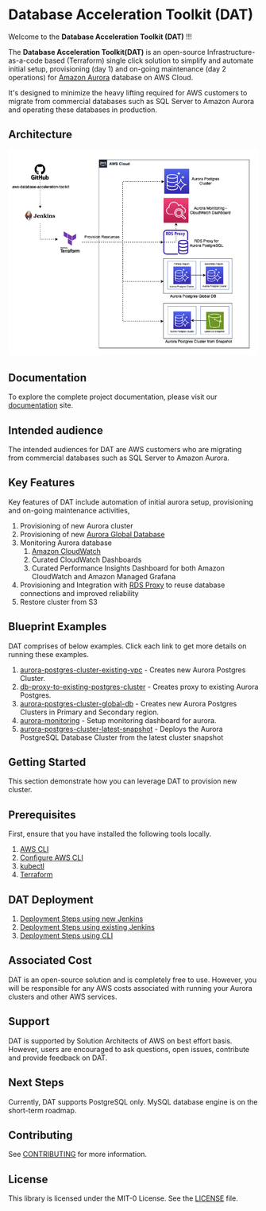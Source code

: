 # Database Acceleration Toolkit (DAT) 
Welcome to the **Database Acceleration Toolkit (DAT)** !!! 

The **Database Acceleration Toolkit(DAT)** is an open-source Infrastructure-as-a-code based (Terraform) single click solution to simplify and automate initial setup, provisioning (day 1) and on-going maintenance (day 2 operations) for [Amazon Aurora](https://aws.amazon.com/rds/aurora/) database on AWS Cloud. 

It's designed to minimize the heavy lifting required for AWS customers to migrate from commercial databases such as SQL Server to Amazon Aurora and operating these databases in production.

## Architecture

![image](docs/images/DAT-Architecture.png)

## Documentation

To explore the complete project documentation, please visit our [documentation](https://aws-samples.github.io/aws-database-acceleration-toolkit/) site.

## Intended audience

The intended audiences for DAT are AWS customers who are migrating from commercial databases such as SQL Server to Amazon Aurora.

## Key Features

Key features of DAT include automation of initial aurora setup, provisioning and on-going maintenance activities,
1. Provisioning of new Aurora cluster
2. Provisioning of new [Aurora Global Database](https://aws.amazon.com/rds/aurora/global-database/)
3. Monitoring Aurora database 
	1. [Amazon CloudWatch](https://aws.amazon.com/cloudwatch/)
	2. Curated CloudWatch Dashboards
	3. Curated Performance Insights Dashboard for both Amazon CloudWatch and Amazon Managed Grafana
4. Provisioning and Integration with [RDS Proxy](https://aws.amazon.com/rds/proxy/) to reuse database connections and improved reliability
5. Restore cluster from S3

## Blueprint Examples

DAT comprises of below examples. Click each link to get more details on running these examples.
1. [aurora-postgres-cluster-existing-vpc](https://github.com/aws-samples/aws-database-acceleration-toolkit/tree/main/examples/aurora-postgres-cluster-existing-vpc) - Creates new Aurora Postgres Cluster.
2. [db-proxy-to-existing-postgres-cluster](https://github.com/aws-samples/aws-database-acceleration-toolkit/tree/main/examples/db-proxy-to-existing-postgres-cluster) - Creates proxy to existing Aurora Postgres.
3. [aurora-postgres-cluster-global-db](https://github.com/aws-samples/aws-database-acceleration-toolkit/tree/main/examples/aurora-postgres-cluster-global-db) - Creates new Aurora Postgres Clusters in Primary and Secondary region.
4. [aurora-monitoring](https://github.com/aws-samples/aws-database-acceleration-toolkit/tree/main/examples/aurora-monitoring) - Setup monitoring dashboard for aurora.
5. [aurora-postgres-cluster-latest-snapshot](https://github.com/aws-samples/aws-database-acceleration-toolkit/tree/main/examples/aurora-postgres-cluster-latest-snapshot) - Deploys the Aurora PostgreSQL Database Cluster from the latest cluster snapshot

## Getting Started

This section demonstrate how you can leverage DAT to provision new cluster.

## Prerequisites

First, ensure that you have installed the following tools locally.

1. [AWS CLI](https://docs.aws.amazon.com/cli/latest/userguide/getting-started-install.html)
2. [Configure AWS CLI](https://docs.aws.amazon.com/cli/latest/userguide/cli-configure-quickstart.html)
3. [kubectl](https://kubernetes.io/docs/tasks/tools/)
4. [Terraform](https://learn.hashicorp.com/tutorials/terraform/install-cli)

## DAT Deployment

1. [Deployment Steps using new Jenkins](https://github.com/aws-samples/aws-database-acceleration-toolkit/blob/main/docs/deployment_using_new_jenkins.md)
2. [Deployment Steps using existing Jenkins](https://github.com/aws-samples/aws-database-acceleration-toolkit/blob/main/docs/deployment_using_existing_jenkins.md)
3. [Deployment Steps using CLI](https://github.com/aws-samples/aws-database-acceleration-toolkit/blob/main/docs/deployment_using_cli.md)


## Associated Cost

DAT is an open-source solution and is completely free to use. However, you will be responsible for any AWS costs associated with running your Aurora clusters and other AWS services.

## Support 

DAT is supported by Solution Architects of AWS on best effort basis. However, users are encouraged to ask questions, open issues, contribute and provide feedback on DAT.

## Next Steps

Currently, DAT supports PostgreSQL only. MySQL database engine is on the short-term roadmap. 

## Contributing

See [CONTRIBUTING](CONTRIBUTING.md) for more information.

## License

This library is licensed under the MIT-0 License. See the [LICENSE](LICENSE) file.
